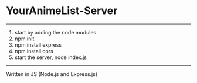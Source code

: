 # YourAnimeList-Server
----------------------
1. start by adding the node modules
2. npm init
3. npm install express
4. npm install cors
5. start the server, node index.js
----------------------

Written in JS (Node.js and Express.js)
